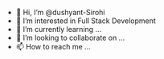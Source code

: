 - 👋 Hi, I’m @dushyant-Sirohi
- 👀 I’m interested in Full Stack Development
- 🌱 I’m currently learning ...
- 💞️ I’m looking to collaborate on ...
- 📫 How to reach me ...

<!---
dushyant-Sirohi/dushyant-Sirohi is a ✨ special ✨ repository because its `README.md` (this file) appears on your GitHub profile.
You can click the Preview link to take a look at your changes.
--->
